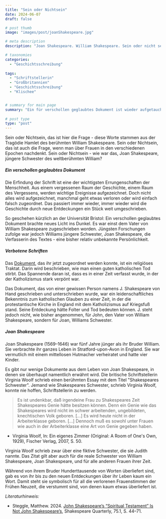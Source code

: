 ```yaml
---
title: "Sein oder Nichtsein"
date: 2024-06-07
draft: false

# post thumb
image: "images/post/joanShakespeare.jpg"

# meta description
description: "Joan Shakespeare. William Shakespeare. Sein oder nicht sein. Verschollenes Dokument. Frühe Neuzeit in Großbritannien. Virginia Woolf und Judith, die fiktive Schwester von William Shakespeare. Religiöses Traktat. Spirituelles Testament von Shakespeare. Universität Bristol."

# taxonomies
categories:
  - "Geschichtsschreibung"
  
tags:
  - "Schriftstellerin"
  - "Großbritannien"
  - "Geschichtsschreibung"
  - "Klischee"


# summary for main page
summary: "Ein für verschollen geglaubtes Dokument ist wieder aufgetaucht und enthüllt, dass auch die Schwester des weltberühmten William Shakespeare einen Text hinterlassen hat: Joan Shakespeare (1569–1646)." 
  
# post type
type: "post"
---
```


Sein oder Nichtsein, das ist hier die Frage - diese Worte stammen aus der Tragödie Hamlet des berühmten William Shakespeare. Sein oder Nichtsein, das ist auch die Frage, wenn man über Frauen in den verschiedenen Epochen nachdenkt. Sein oder Nichtsein - wie war das, Joan Shakespeare, jüngere Schwester des weltberühmten William?

##### Ein verschollen geglaubtes Dokument

Die Erfindung der Schrift ist eine der wichtigsten Errungenschaften der Menschheit. Aus einem vergessenen Raum der Geschichte, einem Raum des Vergessens, werden wichtige Ereignisse aufgezeichnet. Doch nicht alles wird aufgezeichnet, manchmal geht etwas verloren oder wird einfach falsch zugeordnet. Das passiert immer wieder, immer wieder wird die Geschichte durch neue Entdeckungen ein Stück weit umgeschrieben.

So geschehen kürzlich an der Universität Bristol: Ein verschollen geglaubtes Dokument brachte neues Licht ins Dunkel. Es war einst dem Vater von William Shakespeare zugeschrieben worden. Jüngsten Forschungen zufolge war jedoch Williams jüngere Schwester, Joan Shakespeare, die Verfasserin des Textes - eine bisher relativ unbekannte Persönlichkeit.

##### Verbotene Schriften

Das [Dokument](https://www.bristol.ac.uk/news/2024/march/joan-shakespeare.html?utm_source=join1440&utm_medium=email&utm_placement=newsletter), das ihr jetzt zugeordnet werden konnte, ist ein religiöses Traktat. Darin wird beschrieben, wie man einen guten katholischen Tod stirbt. Das Spannende daran ist, dass es in einer Zeit verfasst wurde, in der der Katholizismus stark verpönt war.

Das Dokument, das von einer gewissen Person namens J. Shakespeare von Hand geschrieben und unterschrieben wurde, war ein leidenschaftliches Bekenntnis zum katholischen Glauben zu einer Zeit, in der die protestantische Kirche in England mit dem Katholizismus auf Kriegsfuß stand.  Seine Entdeckung hätte Folter und Tod bedeuten können. J. steht jedoch nicht, wie bisher angenommen, für John, den Vater von William Shakespeare, sondern für Joan, Williams Schwester.

##### Joan Shakespeare

Joan Shakespeare (1569–1646) war fünf Jahre jünger als ihr Bruder William. Sie verbrachte ihr ganzes Leben in Stratford-upon-Avon in England. Sie war vermutlich mit einem mittellosen Hutmacher verheiratet und hatte vier Kinder. 

Es gibt nur wenige Dokumente aus dem Leben von Joan Shakespeare, in denen sie überhaupt namentlich erwähnt wird.  Die britische Schriftstellerin Virginia Woolf schrieb einen berühmten Essay mit dem Titel "Shakespeares Schwester".  Jemand wie Shakespeares Schwester, schrieb Virginia Woolf, konnte nie hoffen, Schriftstellerin zu werden. 

>Es ist undenkbar, daß irgendeine Frau zu Shakespeares Zeit Shakespeares Genie hätte besitzen können. Denn ein Genie wie das Shakespeares wird nicht im schwer arbeitenden, ungebildeten, knechtischen Volk geboren. [...] Es wird heute nicht in der Arbeiterklasse geboren. [...] Dennoch muß es sowohl unter Frauen wie auch in der Arbeiterklasse eine Art von Genie gegeben haben.

- Virginia Woolf, In: Ein eigenes Zimmer (Original: A Room of One's Own, 1929), Fischer Verlag, 2007, S. 50.

Virginia Woolf schrieb zwar über eine fiktive Schwester, die sie Judith nannte. Das Zitat gilt aber auch für die reale Schwester von William Shakespeare, Joan Shakespeare, und für alle anderen Frauen ihrer Zeit.

Während von ihrem Bruder Hunderttausende von Worten überliefert sind, gab es von ihr bis zu den neuen Entdeckungen über ihr Leben kaum ein Wort. Damit steht sie symbolisch für all die verlorenen Frauenstimmen der Frühen Neuzeit, die verstummt sind, von denen kaum etwas überliefert ist.


*Literaturhinweis:*
- Steggle, Matthew. 2024. [John Shakespeare’s “Spiritual Testament” Is Not John Shakespeare’s](https://doi.org/10.1093/sq/quae003), Shakespeare Quarterly, 75.1, S. 44–71.

